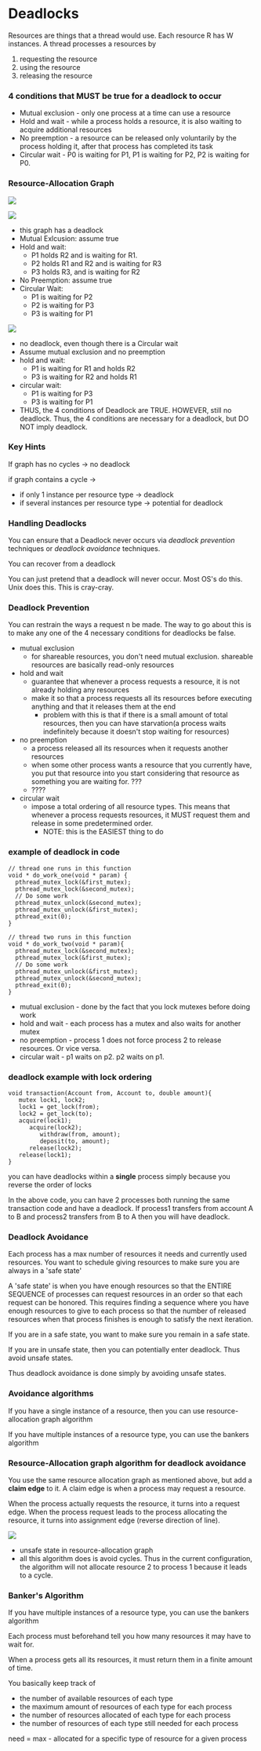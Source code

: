 Deadlocks
==========
Resources are things that a thread would use. Each resource R has W instances. A thread processes a resources by
  1. requesting the resource
  2. using the resource
  3. releasing the resource

### 4 conditions that MUST be true for a deadlock to occur
* Mutual exclusion - only one process at a time can use a resource
* Hold and wait - while a process holds a resource, it is also waiting to acquire additional resources
* No preemption -  a resource can be released only voluntarily by the process holding it, after that process has completed its task
* Circular wait - P0 is waiting for P1, P1 is waiting for P2, P2 is waiting for P0.

### Resource-Allocation Graph
![](deadlocks-images/03197c80ac6226b3a6bf3bdc49fd4bd0.png)

![](deadlocks-images/7fed25b74257ecf413138b0847aacac5.png)
  * this graph has a deadlock
  * Mutual Exlcusion: assume true
  * Hold and wait:
    * P1 holds R2 and is waiting for R1.
    * P2 holds R1 and R2 and is waiting for R3
    * P3 holds R3, and is waiting for R2
  * No Preemption: assume true
  * Circular Wait:
      * P1 is waiting for P2
      * P2 is waiting for P3
      * P3 is waiting for P1

![](deadlocks-images/346faaaa0a1c4c2664d19a5381668276.png)
  * no deadlock, even though there is a Circular wait
  * Assume mutual exclusion and no preemption
  * hold and wait:
    * P1 is waiting for R1 and holds R2
    * P3 is waiting for R2 and holds R1
  * circular wait:
    * P1 is waiting for P3
    * P3 is waiting for P1
  * THUS, the 4 conditions of Deadlock are TRUE. HOWEVER, still no deadlock. Thus, the 4 conditions are necessary for a deadlock, but DO NOT imply deadlock.


### Key Hints
If graph has no cycles -> no deadlock

if graph contains a cycle ->
  * if only 1 instance per resource type -> deadlock
  * if several instances per resource type -> potential for deadlock


### Handling Deadlocks
You can ensure that a Deadlock never occurs via *deadlock prevention* techniques or *deadlock avoidance* techniques.

You can recover from a deadlock

You can just pretend that a deadlock will never occur. Most OS's do this. Unix does this. This is cray-cray.

### Deadlock Prevention
You can restrain the ways a request n be made. The way to go about this is to make any one of the 4 necessary conditions for deadlocks be false.
  * mutual exclusion
    * for shareable resources, you don't need mutual exclusion. shareable resources are basically read-only resources
  * hold and wait
    * guarantee that whenever a process requests a resource, it is not already holding any resources
    * make it so that a process requests all its resources before executing anything and that it releases them at the end
      * problem with this is that if there is a small amount of total resources, then you can have starvation(a process waits indefinitely because it doesn't stop waiting for resources)
  * no preemption
    * a process released all its resources when it requests another resources
    * when some other process wants a resource that you currently have, you put that resource into you start considering that resource as something you are waiting for. ???
    * ????
  * circular wait
    * impose a total ordering of all resource types. This means that whenever a process requests resources, it MUST request them and release in some predetermined order.
      * NOTE: this is the EASIEST thing to do


### example of deadlock in code

    // thread one runs in this function
    void * do_work_one(void * param) {
      pthread_mutex_lock(&first_mutex);
      pthread_mutex_lock(&second_mutex);
      // Do some work
      pthread_mutex_unlock(&second_mutex);
      pthread_mutex_unlock(&first_mutex);
      pthread_exit(0);
    }

    // thread two runs in this function
    void * do_work_two(void * param){
      pthread_mutex_lock(&second_mutex);
      pthread_mutex_lock(&first_mutex);
      // Do some work
      pthread_mutex_unlock(&first_mutex);
      pthread_mutex_unlock(&second_mutex);
      pthread_exit(0);
    }
* mutual exclusion - done by the fact that you lock mutexes before doing work
* hold and wait - each process has a mutex and also waits for another mutex
* no preemption - process 1 does not force process 2 to release resources. Or vice versa.
* circular wait - p1 waits on p2. p2 waits on p1.

### deadlock example with lock ordering

    void transaction(Account from, Account to, double amount){
       mutex lock1, lock2;
       lock1 = get_lock(from);
       lock2 = get_lock(to);
       acquire(lock1);
          acquire(lock2);
             withdraw(from, amount);
             deposit(to, amount);
          release(lock2);
       release(lock1);
    }

you can have deadlocks within a **single** process simply because you reverse the order of locks

In the above code, you can have 2 processes both running the same transaction code and have a deadlock. If process1 transfers from account A to B and process2 transfers from B to A then you will have deadlock.

### Deadlock Avoidance
Each process has a max number of resources it needs and currently used resources. You want to schedule giving resources to make sure you are always in a 'safe state'

A 'safe state' is when you have enough resources so that the ENTIRE SEQUENCE of processes can request resources in an order so that each request can be honored. This requires finding a sequence where you have enough resources to give to each process so that the number of released resources when that process finishes is enough to satisfy the next iteration.

If you are in a safe state, you want to make sure you remain in a safe state.

If you are in unsafe state, then you can potentially enter deadlock. Thus avoid unsafe states.

Thus deadlock avoidance is done simply by avoiding unsafe states.


### Avoidance algorithms
If you have a single instance of a resource, then you can use resource-allocation graph algorithm

If you have multiple instances of a resource type, you can use the bankers algorithm

### Resource-Allocation graph algorithm for deadlock avoidance
You use the same resource allocation graph as mentioned above, but add a **claim edge** to it. A claim edge is when a process may request a resource.

When the process actually requests the resource, it turns into a request edge. When the process request leads to the process allocating the resource, it turns into assignment edge (reverse direction of line).

![](deadlocks-images/c83911bfb76e593a2cd4290ef716573b.png)
  * unsafe state in resource-allocation graph
  * all this algorithm does is avoid cycles. Thus in the current configuration, the algorithm will not allocate resource 2 to process 1 because it leads to a cycle.


### Banker's Algorithm
If you have multiple instances of a resource type, you can use the bankers algorithm

Each process must beforehand tell you how many resources it may have to wait for.

When a process gets all its resources, it must return them in a finite amount of time.

You basically keep track of
  * the number of available resources of each type
  * the maximum amount of resources of each type for each process
  * the number of resources allocated of each type for each process
  * the number of resources of each type still needed for each process

need = max - allocated for a specific type of resource for a given process
